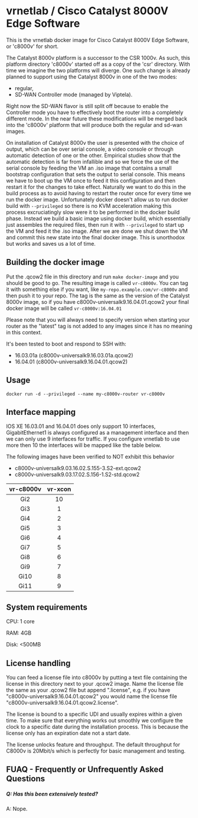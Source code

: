vrnetlab / Cisco Catalyst 8000V Edge Software
===========================
This is the vrnetlab docker image for Cisco Catalyst 8000V Edge Software, or
'c8000v' for short.

The Catalyst 8000v platform is a successor to the CSR 1000v. As such, this
platform directory 'c8000v' started off as a copy of the 'csr' directory. With
time we imagine the two platforms will diverge. One such change is already
planned to support using the Catalyst 8000v in one of the two modes:
- regular,
- SD-WAN Controller mode (managed by Viptela).

Right now the SD-WAN flavor is still split off because to enable the Controller
mode you have to effectively boot the router into a completely different mode.
In the near future these modifications will be merged back into the 'c8000v'
platform that will produce both the regular and sd-wan images.

On installation of Catalyst 8000v the user is presented with the choice of
output, which can be over serial console, a video console or through automatic
detection of one or the other. Empirical studies show that the automatic
detection is far from infallible and so we force the use of the serial console
by feeding the VM an .iso image that contains a small bootstrap configuration
that sets the output to serial console. This means we have to boot up the VM
once to feed it this configuration and then restart it for the changes to take
effect. Naturally we want to do this in the build process as to avoid having to
restart the router once for every time we run the docker image. Unfortunately
docker doesn't allow us to run docker build with `--privileged` so there is no
KVM acceleration making this process excruciatingly slow were it to be performed
in the docker build phase. Instead we build a basic image using docker build,
which essentially just assembles the required files, then run it with
`--privileged` to start up the VM and feed it the .iso image. After we are done
we shut down the VM and commit this new state into the final docker image. This
is unorthodox but works and saves us a lot of time.

Building the docker image
-------------------------
Put the .qcow2 file in this directory and run `make docker-image` and you should
be good to go. The resulting image is called `vr-c8000v`. You can tag it with
something else if you want, like `my-repo.example.com/vr-c8000v` and then push
it to your repo. The tag is the same as the version of the Catalyst 8000v image,
so if you have c8000v-universalk9.16.04.01.qcow2 your final docker image will be
called `vr-c8000v:16.04.01`

Please note that you will always need to specify version when starting your
router as the "latest" tag is not added to any images since it has no meaning
in this context.

It's been tested to boot and respond to SSH with:

 * 16.03.01a (c8000v-universalk9.16.03.01a.qcow2)
 * 16.04.01 (c8000v-universalk9.16.04.01.qcow2)

Usage
-----
```
docker run -d --privileged --name my-c8000v-router vr-c8000v
```

Interface mapping
-----------------
IOS XE 16.03.01 and 16.04.01 does only support 10 interfaces, GigabitEthernet1 is always configured
as a management interface and then we can only use 9 interfaces for traffic. If you configure vrnetlab
to use more then 10 the interfaces will be mapped like the table below. 

The following images have been verified to NOT exhibit this behavior
- c8000v-universalk9.03.16.02.S.155-3.S2-ext.qcow2
- c8000v-universalk9.03.17.02.S.156-1.S2-std.qcow2

| vr-c8000v | vr-xcon |
| :---:  |  :---:  |
| Gi2    | 10      |
| Gi3    | 1       |
| Gi4    | 2       |
| Gi5    | 3       |
| Gi6    | 4       |
| Gi7    | 5       |
| Gi8    | 6       |
| Gi9    | 7       |
| Gi10   | 8       |
| Gi11   | 9       |

System requirements
-------------------
CPU: 1 core

RAM: 4GB

Disk: <500MB

License handling
----------------
You can feed a license file into c8000v by putting a text file containing the
license in this directory next to your .qcow2 image. Name the license file the
same as your .qcow2 file but append ".license", e.g. if you have
"c8000v-universalk9.16.04.01.qcow2" you would name the license file
"c8000v-universalk9.16.04.01.qcow2.license".

The license is bound to a specific UDI and usually expires within a given time.
To make sure that everything works out smoothly we configure the clock to
a specific date during the installation process. This is because the license
only has an expiration date not a start date.

The license unlocks feature and throughput. The default throughput for C8000v is
20Mbit/s which is perfectly for basic management and testing.

FUAQ - Frequently or Unfrequently Asked Questions
-------------------------------------------------
##### Q: Has this been extensively tested?
A: Nope. 
